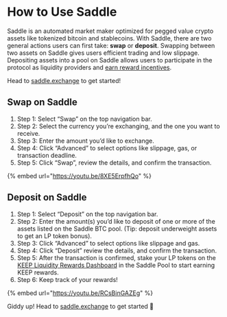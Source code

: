 # How to Use Saddle

Saddle is an automated market maker optimized for pegged value crypto assets like tokenized bitcoin and stablecoins. With Saddle, there are two general actions users can first take: **swap** or **deposit**. Swapping between two assets on Saddle gives users efficient trading and low slippage. Depositing assets into a pool on Saddle allows users to participate in the protocol as liquidity providers and [earn reward incentives](https://docs.saddle.finance/faq#what-are-saddles-liquidity-provider-rewards).

Head to [saddle.exchange](https://saddle.exchange/) to get started!

## Swap on Saddle

1. Step 1: Select “Swap” on the top navigation bar.
2. Step 2: Select the currency you’re exchanging, and the one you want to receive.
3. Step 3: Enter the amount you’d like to exchange.
4. Step 4: Click “Advanced” to select options like slippage, gas, or transaction deadline.
5. Step 5: Click “Swap”, review the details, and confirm the transaction.

{% embed url="https://youtu.be/8XE5ErpfhQo" %}

## Deposit on Saddle

1. Step 1: Select “Deposit” on the top navigation bar.
2. Step 2: Enter the amount\(s\) you’d like to deposit of one or more of the assets listed on the Saddle BTC pool. \(Tip: deposit underweight assets to get an LP token bonus\).
3. Step 3: Click “Advanced” to select options like slippage and gas.
4. Step 4: Click “Deposit” review the details, and confirm the transaction.
5. Step 5: After the transaction is confirmed, stake your LP tokens on the [KEEP Liquidity Rewards Dashboard](https://dashboard.keep.network/liquidity) in the Saddle Pool to start earning KEEP rewards.
6. Step 6: Keep track of your rewards!

{% embed url="https://youtu.be/RCsBinGAZEg" %}

Giddy up! Head to [saddle.exchange](http://saddle.exchange) to get started 🤠
